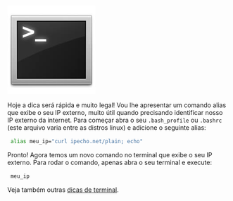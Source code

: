 ![Terminal Console Linux](../images/terminal-console-linux.jpg)

Hoje a dica será rápida e muito legal! Vou lhe apresentar um comando alias que exibe o seu IP externo, muito útil quando precisando identificar nosso IP externo da internet.
Para começar abra o seu `.bash_profile` ou `.bashrc` (este arquivo varia entre as distros linux) e adicione o seguinte alias:

``` bash
 alias meu_ip="curl ipecho.net/plain; echo"
``` 

Pronto! Agora temos um novo comando no terminal que exibe o seu IP externo. Para rodar o comando, apenas abra o seu terminal e execute:

``` bash
 meu_ip
``` 

Veja também outras [dicas de terminal](../dicas-de-terminal "Dicas de terminal").